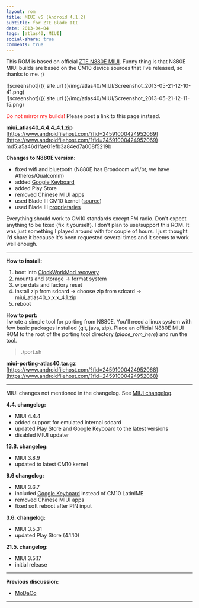 ```yaml
---
layout: rom
title: MIUI v5 (Android 4.1.2)
subtitle: for ZTE Blade III
date: 2013-04-04
tags: [atlas40, MIUI]
social-share: true
comments: true
---
```


This ROM is based on official [ZTE N880E MIUI](http://www.miui.com/getrom.php?r=49). Funny thing is that N880E MIUI builds are based on the CM10 device sources that I've released, so thanks to me. ;)

![screenshot]({{ site.url }}/img/atlas40/MIUI/Screenshot_2013-05-21-12-10-41.png)  
![screenshot]({{ site.url }}/img/atlas40/MIUI/Screenshot_2013-05-21-12-11-15.png)

<span style="color:#FF0000;">Do not mirror my builds!</span> Please post a link to this page instead.

**miui_atlas40_4.4.4_4.1.zip**  
[https://www.androidfilehost.com/?fid=24591000424952069](https://www.androidfilehost.com/?fid=24591000424952069)  
md5:a5a46d1fae01efb3a84ed7a008f5219b  

**Changes to N880E version:**

- fixed wifi and bluetooth (N880E has Broadcom wifi/bt, we have Atheros/Qualcomm)
- added [Google Keyboard](https://play.google.com/store/apps/details?id=com.google.android.inputmethod.latin)
- added Play Store
- removed Chinese MIUI apps
- used Blade III CM10 kernel ([source](https://github.com/KonstaT/android_kernel_zte_msm7x27a))
- used Blade III [proprietaries](https://github.com/KonstaT/proprietary_vendor_zte/tree/jellybean/atlas40)

Everything should work to CM10 standards except FM radio. Don't expect anything to be fixed (fix it yourself). I don't plan to use/support this ROM. It was just something I played around with for couple of hours. I just thought I'd share it because it's been requested several times and it seems to work well enough.

----

**How to install:**

1. boot into [ClockWorkMod recovery](/devices/atlas40/CWM)
2. mounts and storage -> format system
3. wipe data and factory reset
4. install zip from sdcard -> choose zip from sdcard -> miui_atlas40_x.x.x_4.1.zip
5. reboot

**How to port:**  
I wrote a simple tool for porting from N880E. You'll need a linux system with few basic packages installed (git, java, zip). Place an official N880E MIUI ROM to the root of the porting tool directory (_place_rom_here_) and run the tool.

> ./port.sh

**miui-porting-atlas40.tar.gz**  
[https://www.androidfilehost.com/?fid=24591000424952068](https://www.androidfilehost.com/?fid=24591000424952068)

----

MIUI changes not mentioned in the changelog. See [MIUI changelog](http://www.miui.com/changelog.html).

**4.4. changelog:**

- MIUI 4.4.4
- added support for emulated internal sdcard
- updated Play Store and Google Keyboard to the latest versions
- disabled MIUI updater

**13.8. changelog:**

- MIUI 3.8.9
- updated to latest CM10 kernel

**9.6 changelog:**

- MIUI 3.6.7
- included [Google Keyboard](https://play.google.com/store/apps/details?id=com.google.android.inputmethod.latin) instead of CM10 LatinIME
- removed Chinese MIUI apps
- fixed soft reboot after PIN input

**3.6. changelog:**

- MIUI 3.5.31
- updated Play Store (4.1.10)

**21.5. changelog:**

- MIUI 3.5.17
- initial release

----

**Previous discussion:**

- [MoDaCo](http://www.modaco.com/forums/topic/362716-miui-v5/)

----

